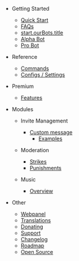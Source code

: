 - Getting Started

  - [Quick Start](/ro/getting-started/quick-start.md)
  - [FAQs](/ro/getting-started/faq.md)
  - [start.ourBots.title](/ro/getting-started/ourBots.md)
  - [Alpha Bot](/ro/getting-started/alpha.md)
  - [Pro Bot](/ro/getting-started/pro.md)

- Reference

  - [Commands](/ro/reference/commands.md)
  - [Configs / Settings](/ro/reference/settings.md)

- Premium

  - [Features](/ro/premium/features.md)

- Modules

  - Invite Management

    - [Custom message](/ro/modules/invites/custom-messages.md)
      - [Examples](/ro/modules/invites/examples.md)

  - Moderation

    - [Strikes](/ro/modules/moderation/strikes.md)
    - [Punishments](/ro/modules/moderation/punishments.md)

  - Music

    - [Overview](/ro/modules/music/overview.md)

- Other

  - [Webpanel](/ro/other/webpanel.md)
  - [Translations](/ro/other/translations.md)
  - [Donating](/ro/other/donating.md)
  - [Support](/ro/other/support.md)
  - [Changelog](/ro/other/changelog.md)
  - [Roadmap](/ro/other/roadmap.md)
  - [Open Source](/ro/other/open-source.md)
